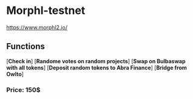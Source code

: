 # Morphl-testnet
https://www.morphl2.io/

## Functions  

[**Check in**]
[**Randome votes on random projects**]
[**Swap on Bulbaswap with all tokens**]
[**Deposit random tokens to Abra Finance**]
[**Bridge from Owlto**]

### Price: 150$
